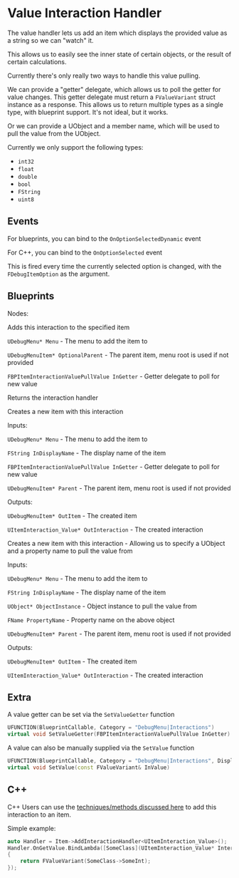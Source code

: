 # Value Interaction Handler

The value handler lets us add an item which displays the provided value as a string so we can "watch" it.

This allows us to easily see the inner state of certain objects, or the result of certain calculations.

Currently there's only really two ways to handle this value pulling.

We can provide a "getter" delegate, which allows us to poll the getter for value changes.
This getter delegate must return a `FValueVariant` struct instance as a response. This allows us to return multiple
types as a single type, with blueprint support. It's not ideal, but it works.

Or we can provide a UObject and a member name, which will be used to pull the value from the UObject.

Currently we only support the following types:

- `int32`
- `float`
- `double`
- `bool`
- `FString`
- `uint8`

## Events

<secondary-label ref="bp"/>
<secondary-label ref="cpp"/>

For blueprints, you can bind to the `OnOptionSelectedDynamic` event

For C++, you can bind to the `OnOptionSelected` event

This is fired every time the currently selected option is changed, with the `FDebugItemOption` as the argument.

## Blueprints

<primary-label ref="bp-features"/>

Nodes:
<deflist>

<def title="Add Value Interaction">
Adds this interaction to the specified item

<code>UDebugMenu* Menu</code> - The menu to add the item to

<code>UDebugMenuItem* OptionalParent</code> - The parent item, menu root is used if not provided

<code>FBPItemInteractionValuePullValue InGetter</code> - Getter delegate to poll for new value

Returns the interaction handler
</def>

<def title="Create Value Interaction">
Creates a new item with this interaction

Inputs:

<code>UDebugMenu* Menu</code> - The menu to add the item to

<code>FString InDisplayName</code> - The display name of the item

<code>FBPItemInteractionValuePullValue InGetter</code> - Getter delegate to poll for new value

<code>UDebugMenuItem* Parent</code> - The parent item, menu root is used if not provided


Outputs:

<code>UDebugMenuItem* OutItem</code> - The created item

<code>UItemInteraction_Value* OutInteraction</code> - The created interaction
</def>

<def title="Create Value Interaction(Via Property Name)">
Creates a new item with this interaction - Allowing us to specify a UObject and a property name to pull the value from

Inputs:

<code>UDebugMenu* Menu</code> - The menu to add the item to

<code>FString InDisplayName</code> - The display name of the item

<code>UObject* ObjectInstance</code> - Object instance to pull the value from

<code>FName PropertyName</code> - Property name on the above object

<code>UDebugMenuItem* Parent</code> - The parent item, menu root is used if not provided


Outputs:

<code>UDebugMenuItem* OutItem</code> - The created item

<code>UItemInteraction_Value* OutInteraction</code> - The created interaction
</def>

</deflist>

## Extra

<primary-label ref="cpp-and-bp-support"/>

A value getter can be set via the `SetValueGetter` function

```C++
UFUNCTION(BlueprintCallable, Category = "DebugMenu|Interactions")
virtual void SetValueGetter(FBPItemInteractionValuePullValue InGetter)
```

A value can also be manually supplied via the `SetValue` function

```C++
UFUNCTION(BlueprintCallable, Category = "DebugMenu|Interactions", DisplayName="Set Value", meta=(ToolTip="Set the value displayed"))
virtual void SetValue(const FValueVariant& InValue)
```

## C++

<primary-label ref="cpp-only"/>

C++ Users can use the [techniques/methods discussed here](ItemInteractionHandlers.md#item-interaction-handler-methods)
to add this interaction to an item.

Simple example:

```C++
auto Handler = Item->AddInteractionHandler<UItemInteraction_Value>();
Handler.OnGetValue.BindLambda([SomeClass](UItemInteraction_Value* Interaction)
{
    return FValueVariant(SomeClass->SomeInt);
});
```

